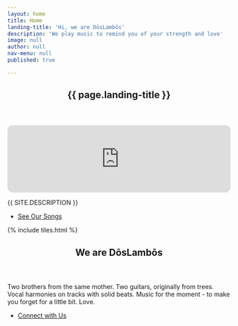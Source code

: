 ```yaml
---
layout: home
title: Home
landing-title: 'Hi, we are DōsLambōs'
description: 'We play music to remind you of your strength and love'
image: null
author: null
nav-menu: null
published: true

---
```


<!-- Banner -->
<section id="banner" class="major">
	<div class="inner">
		<header class="major">
			<h1>{{ page.landing-title }}</h1>
		</header>
		<div class="content">
        <iframe style="border-radius:12px" src="https://open.spotify.com/embed/track/6o0z72H8zrBcxEostsdxA7?utm_source=generator" width="100%" height="152" frameBorder="0" allowfullscreen="" allow="autoplay; clipboard-write; encrypted-media; fullscreen; picture-in-picture" loading="lazy"></iframe>
			<p style="text-transform: uppercase;">{{ site.description }}</p>
			<ul class="actions">
				<li><a href="#one" class="button next scrolly">See Our Songs</a></li>
			</ul>
		</div>
	</div>
</section>

<!-- Main -->
<div id="main">

<!-- One -->
{% include tiles.html %}

<!-- Two -->
<section id="two">
	<div class="inner">
		<header class="major">
			<h2>We are DōsLambōs</h2>
		</header>
		<p>Two brothers from the same mother. Two guitars, originally from trees. Vocal harmonies on tracks with solid beats. Music for the moment - to make you forget for a little bit. Love.</p>
		<ul class="actions">
			<li><a href="landing.html" class="button next">Connect with Us</a></li>
		</ul>
	</div>
</section>

</div>
